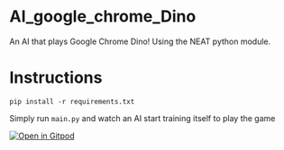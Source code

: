 # AI_google_chrome_Dino
An AI that plays Google Chrome Dino! Using the NEAT python module.

# Instructions
```shell
pip install -r requirements.txt
```
Simply run ```main.py``` and watch an AI start training itself to play the game


[![Open in Gitpod](https://gitpod.io/button/open-in-gitpod.svg)](https://gitpod.io/#https://github.com/bilannnn/AI_google_chrome_Dino/blob/main/main.py)
